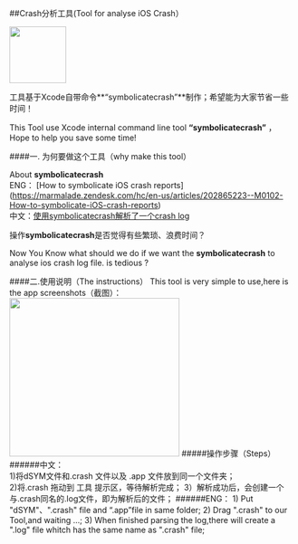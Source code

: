##Crash分析工具(Tool for analyse iOS Crash）

<img src="https://raw.githubusercontent.com/Jsonmess/Crasher/master/CrashAnalyseTool/Assets.xcassets/AppIcon.appiconset/timg-6.png" width="100" height="100"/>

工具基于Xcode自带命令**“symbolicatecrash”**制作；希望能为大家节省一些时间！  

This Tool use Xcode internal command line tool **“symbolicatecrash”** ，Hope to help you save some time!


####一. 为何要做这个工具（why make this tool）

   About **symbolicatecrash**  
   ENG： [How to symbolicate iOS crash reports] (https://marmalade.zendesk.com/hc/en-us/articles/202865223--M0102-How-to-symbolicate-iOS-crash-reports)   
   中文：[使用symbolicatecrash解析了一个crash log](http://www.jianshu.com/p/0a1c029e910f)  

操作**symbolicatecrash**是否觉得有些繁琐、浪费时间？
 
Now You Know what should we do if we want the **symbolicatecrash** to analyse ios crash log file. is tedious ?

####二.使用说明（The instructions）
   This tool is very simple to use,here is the app screenshots（截图）：  
   <img src="https://raw.githubusercontent.com/Jsonmess/Crasher/master/Screenshots/screen.png" width="300" height="280"/>
#####操作步骤（Steps） 
######中文：  
    1)将dSYM文件和.crash 文件以及 .app 文件放到同一个文件夹；  
    2)将.crash 拖动到 工具 提示区，等待解析完成；
    3）解析成功后，会创建一个与.crash同名的.log文件，即为解析后的文件； 
######ENG： 
    1) Put "dSYM"、".crash" file and “.app”file in same folder;
    2) Drag ".crash" to our Tool,and waiting ...;
    3) When finished parsing the log,there will create a ".log" file 
       whitch has the same name as ".crash" file;



